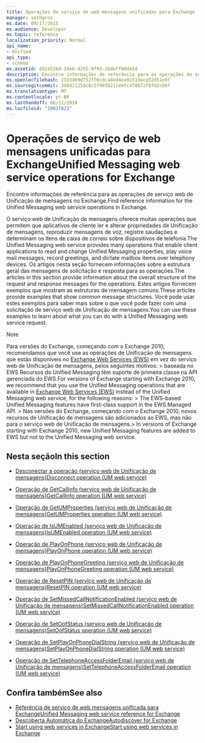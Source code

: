 ```yaml
---
title: Operações de serviço de web mensagens unificadas para Exchange
manager: sethgros
ms.date: 09/17/2015
ms.audience: Developer
ms.topic: reference
localization_priority: Normal
api_name:
- Unified
api_type:
- schema
ms.assetid: d92455bd-24e8-4255-9f93-2bdeff00d42d
description: Encontre informações de referência para as operações de serviço web de Unificação de mensagens no Exchange.
ms.openlocfilehash: 21d3469d752ff6cdca4ed4ea9151daca52d51e9f
ms.sourcegitcommit: 34041125dc8c5f993b21cebfc4f8b72f0fd2cb6f
ms.translationtype: MT
ms.contentlocale: pt-BR
ms.lasthandoff: 06/11/2018
ms.locfileid: "19837823"
---
```

# <a name="unified-messaging-web-service-operations-for-exchange"></a><span data-ttu-id="ece7a-103">Operações de serviço de web mensagens unificadas para Exchange</span><span class="sxs-lookup"><span data-stu-id="ece7a-103">Unified Messaging web service operations for Exchange</span></span>

<span data-ttu-id="ece7a-104">Encontre informações de referência para as operações de serviço web de Unificação de mensagens no Exchange.</span><span class="sxs-lookup"><span data-stu-id="ece7a-104">Find reference information for the Unified Messaging web service operations in Exchange.</span></span>
  
<span data-ttu-id="ece7a-105">O serviço web de Unificação de mensagens oferece muitas operações que permitem que aplicativos de cliente ler e alterar propriedades de Unificação de mensagens, reproduzir mensagens de voz, registre saudações e determinam os itens de caixa de correio sobre dispositivos de telefonia.</span><span class="sxs-lookup"><span data-stu-id="ece7a-105">The Unified Messaging web service provides many operations that enable client applications to read and change Unified Messaging properties, play voice mail messages, record greetings, and dictate mailbox items over telephony devices.</span></span> <span data-ttu-id="ece7a-106">Os artigos nesta seção fornecem informações sobre a estrutura geral das mensagens de solicitação e resposta para as operações.</span><span class="sxs-lookup"><span data-stu-id="ece7a-106">The articles in this section provide information about the overall structure of the request and response messages for the operations.</span></span> <span data-ttu-id="ece7a-107">Estes artigos fornecem exemplos que mostram as estruturas de mensagem comuns.</span><span class="sxs-lookup"><span data-stu-id="ece7a-107">These articles provide examples that show common message structures.</span></span> <span data-ttu-id="ece7a-108">Você pode usar estes exemplos para saber mais sobre o que você pode fazer com uma solicitação de serviço web de Unificação de mensagens.</span><span class="sxs-lookup"><span data-stu-id="ece7a-108">You can use these examples to learn about what you can do with a Unified Messaging web service request.</span></span>
  
> [!NOTE]
>  <span data-ttu-id="ece7a-109">Para versões do Exchange, começando com o Exchange 2010, recomendamos que você use as operações de Unificação de mensagens que estão disponíveis no [Exchange Web Services (EWS)](http://msdn.microsoft.com/library/60285497-0c4e-4e51-84e1-34dd6d89a5d8%28Office.15%29.aspx) em vez do serviço web de Unificação de mensagens, pelos seguintes motivos: > baseada no EWS Recursos do Unified Messaging têm suporte de primeira classe na API gerenciada do EWS.</span><span class="sxs-lookup"><span data-stu-id="ece7a-109">For versions of Exchange starting with Exchange 2010, we recommend that you use the Unified Messaging operations that are available in [Exchange Web Services (EWS)](http://msdn.microsoft.com/library/60285497-0c4e-4e51-84e1-34dd6d89a5d8%28Office.15%29.aspx) instead of the Unified Messaging web service, for the following reasons: >  The EWS-based Unified Messaging features have first-class support in the EWS Managed API.</span></span> <span data-ttu-id="ece7a-110">> Nas versões do Exchange, começando com o Exchange 2010, novos recursos de Unificação de mensagens são adicionados ao EWS, mas não para o serviço web de Unificação de mensagens.</span><span class="sxs-lookup"><span data-stu-id="ece7a-110">>  In versions of Exchange starting with Exchange 2010, new Unified Messaging features are added to EWS but not to the Unified Messaging web service.</span></span> 
  
## <a name="in-this-section"></a><span data-ttu-id="ece7a-111">Nesta seção</span><span class="sxs-lookup"><span data-stu-id="ece7a-111">In this section</span></span>
<span data-ttu-id="ece7a-112"><a name="bk_InThisSection"> </a></span><span class="sxs-lookup"><span data-stu-id="ece7a-112"></span></span>

- [<span data-ttu-id="ece7a-113">Desconectar a operação (serviço web de Unificação de mensagens)</span><span class="sxs-lookup"><span data-stu-id="ece7a-113">Disconnect operation (UM web service)</span></span>](disconnect-operation-um-web-service.md)
    
- [<span data-ttu-id="ece7a-114">Operação de GetCallInfo (serviço web de Unificação de mensagens)</span><span class="sxs-lookup"><span data-stu-id="ece7a-114">GetCallInfo operation (UM web service)</span></span>](getcallinfo-operation-um-web-service.md)
    
- [<span data-ttu-id="ece7a-115">Operação de GetUMProperties (serviço web de Unificação de mensagens)</span><span class="sxs-lookup"><span data-stu-id="ece7a-115">GetUMProperties operation (UM web service)</span></span>](getumproperties-operation-um-web-service.md)
    
- [<span data-ttu-id="ece7a-116">Operação de IsUMEnabled (serviço web de Unificação de mensagens)</span><span class="sxs-lookup"><span data-stu-id="ece7a-116">IsUMEnabled operation (UM web service)</span></span>](isumenabled-operation-um-web-service.md)
    
- [<span data-ttu-id="ece7a-117">Operação de PlayOnPhone (serviço web de Unificação de mensagens)</span><span class="sxs-lookup"><span data-stu-id="ece7a-117">PlayOnPhone operation (UM web service)</span></span>](playonphone-operation-um-web-service.md)
    
- [<span data-ttu-id="ece7a-118">Operação de PlayOnPhoneGreeting (serviço web de Unificação de mensagens)</span><span class="sxs-lookup"><span data-stu-id="ece7a-118">PlayOnPhoneGreeting operation (UM web service)</span></span>](playonphonegreeting-operation-um-web-service.md)
    
- [<span data-ttu-id="ece7a-119">Operação de ResetPIN (serviço web de Unificação de mensagens)</span><span class="sxs-lookup"><span data-stu-id="ece7a-119">ResetPIN operation (UM web service)</span></span>](resetpin-operation-um-web-service.md)
    
- [<span data-ttu-id="ece7a-120">Operação de SetMissedCallNotificationEnabled (serviço web de Unificação de mensagens)</span><span class="sxs-lookup"><span data-stu-id="ece7a-120">SetMissedCallNotificationEnabled operation (UM web service)</span></span>](setmissedcallnotificationenabled-operation-um-web-service.md)
    
- [<span data-ttu-id="ece7a-121">Operação de SetOofStatus (serviço web de Unificação de mensagens)</span><span class="sxs-lookup"><span data-stu-id="ece7a-121">SetOofStatus operation (UM web service)</span></span>](setoofstatus-operation-um-web-service.md)
    
- [<span data-ttu-id="ece7a-122">Operação de SetPlayOnPhoneDialString (serviço web de Unificação de mensagens)</span><span class="sxs-lookup"><span data-stu-id="ece7a-122">SetPlayOnPhoneDialString operation (UM web service)</span></span>](setplayonphonedialstring-operation-um-web-service.md)
    
- [<span data-ttu-id="ece7a-123">Operação de SetTelephoneAccessFolderEmail (serviço web de Unificação de mensagens)</span><span class="sxs-lookup"><span data-stu-id="ece7a-123">SetTelephoneAccessFolderEmail operation (UM web service)</span></span>](settelephoneaccessfolderemail-operation-um-web-service.md)
    
## <a name="see-also"></a><span data-ttu-id="ece7a-124">Confira também</span><span class="sxs-lookup"><span data-stu-id="ece7a-124">See also</span></span>

- [<span data-ttu-id="ece7a-125">Referência de serviço de web mensagens unificada para Exchange</span><span class="sxs-lookup"><span data-stu-id="ece7a-125">Unified Messaging web service reference for Exchange</span></span>](unified-messaging-web-service-reference-for-exchange.md)
- [<span data-ttu-id="ece7a-126">Descoberta Automática do Exchange</span><span class="sxs-lookup"><span data-stu-id="ece7a-126">Autodiscover for Exchange</span></span>](../exchange-web-services/autodiscover-for-exchange.md)
- [<span data-ttu-id="ece7a-127">Start using web services in Exchange</span><span class="sxs-lookup"><span data-stu-id="ece7a-127">Start using web services in Exchange</span></span>](../exchange-web-services/start-using-web-services-in-exchange.md)
    

